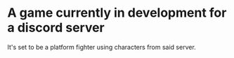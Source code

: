 # A game currently in development for a discord server
It's set to be a platform fighter using characters from said server.
